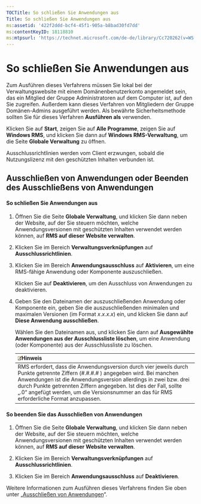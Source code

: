 ```yaml
---
TOCTitle: So schließen Sie Anwendungen aus
Title: So schließen Sie Anwendungen aus
ms:assetid: '422f2ddd-bcf4-45f1-905a-b8bad30fd7dd'
ms:contentKeyID: 18118810
ms:mtpsurl: 'https://technet.microsoft.com/de-de/library/Cc720262(v=WS.10)'
---
```


So schließen Sie Anwendungen aus
================================

Zum Ausführen dieses Verfahrens müssen Sie lokal bei der Verwaltungswebsite mit einem Domänenbenutzerkonto angemeldet sein, das ein Mitglied der Gruppe Administratoren auf dem Computer ist, auf den Sie zugreifen. Außerdem kann dieses Verfahren von Mitgliedern der Gruppe Domänen-Admins ausgeführt werden. Als bewährte Sicherheitsmethode sollten Sie für dieses Verfahren **Ausführen als** verwenden.

Klicken Sie auf **Start**, zeigen Sie auf **Alle Programme**, zeigen Sie auf **Windows RMS**, und klicken Sie dann auf **Windows RMS-Verwaltung**, um die Seite **Globale Verwaltung** zu öffnen.

Ausschlussrichtlinien werden vom Client erzwungen, sobald die Nutzungslizenz mit den geschützten Inhalten verbunden ist.

Ausschließen von Anwendungen oder Beenden des Ausschließens von Anwendungen
---------------------------------------------------------------------------

#### So schließen Sie Anwendungen aus

1.  Öffnen Sie die Seite **Globale Verwaltung**, und klicken Sie dann neben der Website, auf der Sie steuern möchten, welche Anwendungsversionen mit geschützten Inhalten verwendet werden können, auf **RMS auf dieser Website verwalten**.

2.  Klicken Sie im Bereich **Verwaltungsverknüpfungen** auf **Ausschlussrichtlinien**.

3.  Klicken Sie im Bereich **Anwendungsausschluss** auf **Aktivieren**, um eine RMS-fähige Anwendung oder Komponente auszuschließen.

    Klicken Sie auf **Deaktivieren**, um den Ausschluss von Anwendungen zu deaktivieren.

4.  Geben Sie den Dateinamen der auszuschließenden Anwendung oder Komponente ein, geben Sie die auszuschließenden minimalen und maximalen Versionen (im Format *x*.*x*.*x*.*x*) ein, und klicken Sie dann auf **Diese Anwendung ausschließen**.

    Wählen Sie den Dateinamen aus, und klicken Sie dann auf **Ausgewählte Anwendungen aus der Ausschlussliste löschen**, um eine Anwendung (oder Komponente) aus der Ausschlussliste zu löschen.

    | ![](images/Cc720262.note(WS.10).gif)Hinweis                                                                                                                                                                                                                                                                                                   |
    |----------------------------------------------------------------------------------------------------------------------------------------------------------------------------------------------------------------------------------------------------------------------------------------------------------------------------------------------------------------------------|
    | RMS erfordert, dass die Anwendungsversion durch vier jeweils durch Punkte getrennte Ziffern (\#.\#.\#.\# ) angegeben wird. Bei manchen Anwendungen ist die Anwendungsversion allerdings in zwei bzw. drei durch Punkte getrennten Ziffern angegeben. Ist dies der Fall, sollte „.0“ angefügt werden, um die Versionsnummer an das für RMS erforderliche Format anzupassen. |

#### So beenden Sie das Ausschließen von Anwendungen

1.  Öffnen Sie die Seite **Globale Verwaltung**, und klicken Sie dann neben der Website, auf der Sie steuern möchten, welche Anwendungsversionen mit geschützten Inhalten verwendet werden können, auf **RMS auf dieser Website verwalten**.

2.  Klicken Sie im Bereich **Verwaltungsverknüpfungen** auf **Ausschlussrichtlinien**.

3.  Klicken Sie im Bereich **Anwendungsausschluss** auf **Deaktivieren**.

Weitere Informationen zum Ausführen dieses Verfahrens finden Sie oben unter „[Ausschließen von Anwendungen](https://technet.microsoft.com/b68ae4b2-b9ba-44ae-90cb-c88df600ec86)“.
